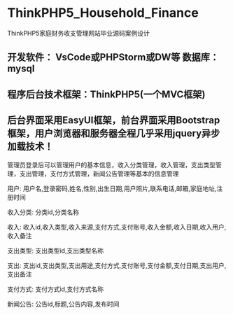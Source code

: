 # ThinkPHP5_Household_Finance
ThinkPHP5家庭财务收支管理网站毕业源码案例设计
## 开发软件： VsCode或PHPStorm或DW等  数据库：mysql
## 程序后台技术框架：ThinkPHP5(一个MVC框架)
## 后台界面采用EasyUI框架，前台界面采用Bootstrap框架，用户浏览器和服务器全程几乎采用jquery异步加载技术！

  管理员登录后可以管理用户的基本信息，收入分类管理，收入管理，支出类型管理，支出管理，支付方式管理，新闻公告管理等基本的信息管理

用户: 用户名,登录密码,姓名,性别,出生日期,用户照片,联系电话,邮箱,家庭地址,注册时间

收入分类: 分类id,分类名称

收入: 收入id,收入类型,收入来源,支付方式,支付账号,收入金额,收入日期,收入用户,收入备注

支出类型: 支出类型id,支出类型名称

支出: 支出id,支出类型,支出用途,支付方式,支付账号,支付金额,支付日期,支出用户,支出备注

支付方式: 支付方式id,支付方式名称

新闻公告: 公告id,标题,公告内容,发布时间

